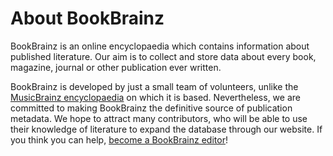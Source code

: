 # About BookBrainz

BookBrainz is an online encyclopaedia which contains information about published literature. Our aim is to collect and store data about every book, magazine, journal or other publication ever written.

BookBrainz is developed by just a small team of volunteers, unlike the [MusicBrainz encyclopaedia](http://musicbrainz.org/) on which it is based. Nevertheless, we are committed to making BookBrainz the definitive source of publication metadata. We hope to attract many contributors, who will be able to use their knowledge of literature to expand the database through our website. If you think you can help, [become a BookBrainz editor](https://bookbrainz.org/register)!
